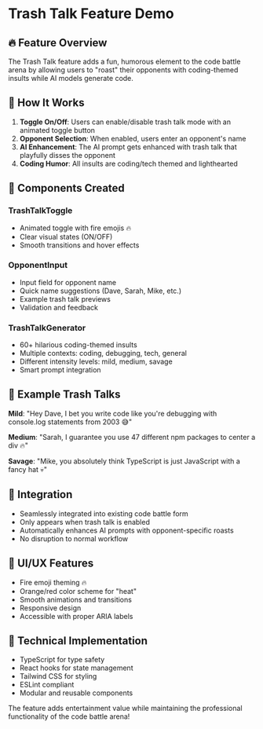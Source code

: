 # Trash Talk Feature Demo

## 🔥 Feature Overview
The Trash Talk feature adds a fun, humorous element to the code battle arena by allowing users to "roast" their opponents with coding-themed insults while AI models generate code.

## 🎯 How It Works
1. **Toggle On/Off**: Users can enable/disable trash talk mode with an animated toggle button
2. **Opponent Selection**: When enabled, users enter an opponent's name 
3. **AI Enhancement**: The AI prompt gets enhanced with trash talk that playfully disses the opponent
4. **Coding Humor**: All insults are coding/tech themed and lighthearted

## 🧩 Components Created

### TrashTalkToggle
- Animated toggle with fire emojis 🔥
- Clear visual states (ON/OFF)
- Smooth transitions and hover effects

### OpponentInput  
- Input field for opponent name
- Quick name suggestions (Dave, Sarah, Mike, etc.)
- Example trash talk previews
- Validation and feedback

### TrashTalkGenerator
- 60+ hilarious coding-themed insults
- Multiple contexts: coding, debugging, tech, general
- Different intensity levels: mild, medium, savage
- Smart prompt integration

## 💬 Example Trash Talks

**Mild**: "Hey Dave, I bet you write code like you're debugging with console.log statements from 2003 😅"

**Medium**: "Sarah, I guarantee you use 47 different npm packages to center a div 🔥"

**Savage**: "Mike, you absolutely think TypeScript is just JavaScript with a fancy hat 💀"

## 🚀 Integration
- Seamlessly integrated into existing code battle form
- Only appears when trash talk is enabled  
- Automatically enhances AI prompts with opponent-specific roasts
- No disruption to normal workflow

## 🎨 UI/UX Features
- Fire emoji theming 🔥
- Orange/red color scheme for "heat"
- Smooth animations and transitions
- Responsive design
- Accessible with proper ARIA labels

## 🧪 Technical Implementation
- TypeScript for type safety
- React hooks for state management
- Tailwind CSS for styling
- ESLint compliant
- Modular and reusable components

The feature adds entertainment value while maintaining the professional functionality of the code battle arena!
